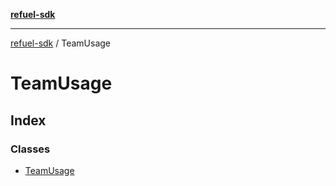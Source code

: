[**refuel-sdk**](../README.md)

***

[refuel-sdk](../modules.md) / TeamUsage

# TeamUsage

## Index

### Classes

- [TeamUsage](classes/TeamUsage.md)
